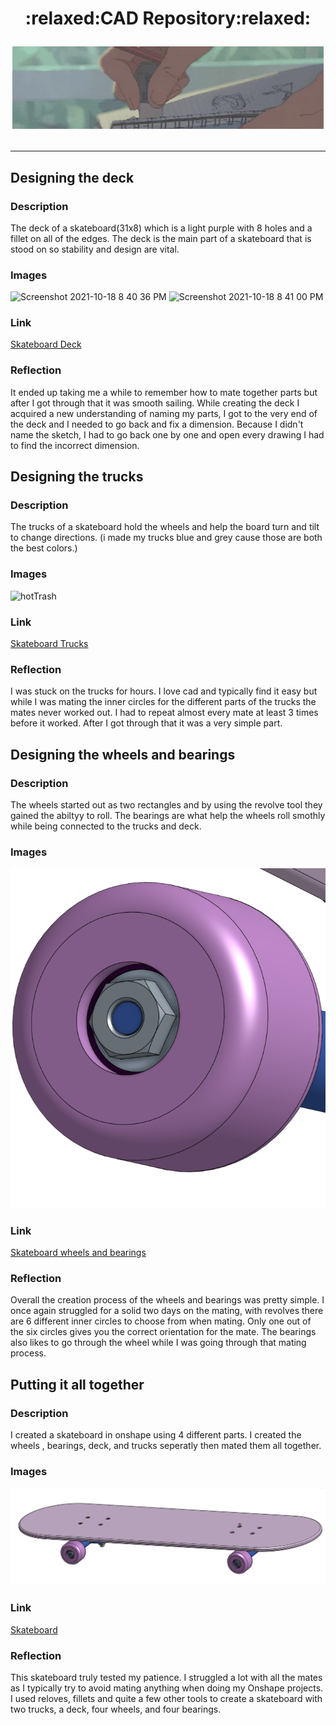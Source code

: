 <h1 align="center">  :relaxed:CAD Repository:relaxed:

  ![](https://github.com/gdaless20/cad-engineering-3/blob/main/green-banner-anime-aesthetic.gif)

  
  -------------------------------------
  
  ## Designing the deck
  
  ### Description
  The deck of a skateboard(31x8) which is a light purple with 8 holes and a fillet on all of the edges. The deck is the main part of a skateboard that is stood on so stability and design are vital.
  ### Images 
![Screenshot 2021-10-18 8 40 36 PM](https://user-images.githubusercontent.com/71349797/137825885-961f6c49-c9ce-4243-81ee-85e8b4607dd9.png)
![Screenshot 2021-10-18 8 41 00 PM](https://user-images.githubusercontent.com/71349797/137825893-15b8952d-0ec9-4c18-827d-62076d1ba250.png)
  ### Link
[Skateboard Deck](https://cvilleschools.onshape.com/documents/7cb11a0d54ae46c13476b4ca/w/d2a085f23e7c8540d45cca03/e/2662917746f7e7a18e0c029a)
  ### Reflection 
  It ended up taking me a while to remember how to mate together parts but after I got through that it was smooth sailing. While creating the deck I acquired a new understanding of naming my parts, I got to the very end of the deck and I needed to go back and fix a dimension. Because I didn't name the sketch, I had to go back one by one and open every drawing I had to find the incorrect dimension.
  
## Designing the trucks
  
  ### Description
  The trucks of a skateboard hold the wheels and help the board turn and tilt to change directions. (i made my trucks  blue and grey cause those are both the best colors.)
  
  ### Images 
  
  ![hotTrash](https://user-images.githubusercontent.com/71349797/140570939-3d4662e3-fb1b-40bc-9403-f63546194916.png)

  ### Link
  [Skateboard Trucks](https://cvilleschools.onshape.com/documents/7cb11a0d54ae46c13476b4ca/w/d2a085f23e7c8540d45cca03/e/95e010f165277273d4751f04)
 
  ### Reflection 
  I was stuck on the trucks for hours. I love cad and typically find it easy but while I was mating the inner circles for the different parts of the trucks the mates never worked out. I had to repeat almost every mate at least 3 times before it worked. After I got through that it was a very simple part.
  
## Designing the wheels and bearings
  
  ### Description
  The wheels started out as two rectangles and by using the revolve tool they gained the abiltyy to roll. The bearings are what help the wheels roll smothly while being connected to the trucks and deck.
  
  ### Images
   ![hotTrash](https://github.com/gdaless20/CAD-Engineering-3/blob/main/wheel.PNG)

  ### Link
  [Skateboard wheels and bearings](https://cvilleschools.onshape.com/documents/7cb11a0d54ae46c13476b4ca/w/d2a085f23e7c8540d45cca03/e/95e010f165277273d4751f04)
  ### Reflection 
   Overall the creation process of the wheels and bearings was pretty simple. I once again struggled for a solid two days on the mating, with revolves there are 6 different inner circles to choose from when mating. Only one out of the six circles gives you the correct orientation for the mate. The bearings also likes to go through the wheel while I was going through that mating process.
  
 ## Putting it all together
  
  ### Description
  I created a skateboard in onshape using 4 different parts. I created the wheels , bearings, deck, and trucks seperatly then mated them all together.
  ### Images 
 
  ![hotTrash](https://github.com/gdaless20/CAD-Engineering-3/blob/main/fffffffffffffffffffffffffffffff.PNG)

  ### Link
 [Skateboard](https://cvilleschools.onshape.com/documents/7cb11a0d54ae46c13476b4ca/w/d2a085f23e7c8540d45cca03/e/95e010f165277273d4751f04)
  
 
  ### Reflection 
  
This skateboard truly tested my patience. I struggled a lot with all the mates as I typically try to avoid mating anything when doing my Onshape projects. I used reloves, fillets and quite a few other tools to create a skateboard with two trucks, a deck, four wheels, and four bearings.
 
